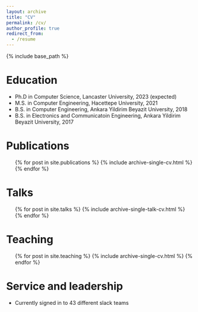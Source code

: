 ```yaml
---
layout: archive
title: "CV"
permalink: /cv/
author_profile: true
redirect_from:
  - /resume
---
```


{% include base_path %}

Education
======
* Ph.D in Computer Science, Lancaster University, 2023 (expected)
* M.S. in Computer Engineering, Hacettepe University, 2021
* B.S. in Computer Engineering, Ankara Yildirim Beyazit University, 2018
* B.S. in Electronics and Communicatoin Engineering, Ankara Yildirim Beyazit University, 2017


Publications
======
  <ul>{% for post in site.publications %}
    {% include archive-single-cv.html %}
  {% endfor %}</ul>
  
Talks
======
  <ul>{% for post in site.talks %}
    {% include archive-single-talk-cv.html %}
  {% endfor %}</ul>
  
Teaching
======
  <ul>{% for post in site.teaching %}
    {% include archive-single-cv.html %}
  {% endfor %}</ul>
  
Service and leadership
======
* Currently signed in to 43 different slack teams
